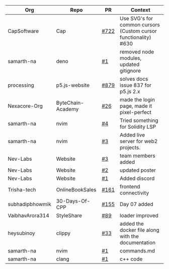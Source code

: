 | Org | Repo | PR | Context |
|-----|------|----|---------|
| CapSoftware | Cap | [#722](https://github.com/CapSoftware/Cap/pull/722) | Use SVG's for common cursors (Custom cursor functionality) #630 |
| samarth-na | deno | [#1](https://github.com/samarth-na/deno/pull/1) | removed node modules, updated gitignore |
| processing | p5.js-website | [#879](https://github.com/processing/p5.js-website/pull/879) | solves docs issue 837 for p5.js 2.x |
| Nexacore-Org | ByteChain-Academy | [#26](https://github.com/Nexacore-Org/ByteChain-Academy/pull/26) | made the login page, made it pixel-perfect |
| samarth-na | nvim | [#4](https://github.com/samarth-na/nvim/pull/4) | Tried something for Solidity LSP |
| samarth-na | nvim | [#3](https://github.com/samarth-na/nvim/pull/3) | Added live server for web2 projects. |
| Nev-Labs | Website | [#3](https://github.com/Nev-Labs/Website/pull/3) | team members added |
| Nev-Labs | Website | [#2](https://github.com/Nev-Labs/Website/pull/2) | updated poster |
| Nev-Labs | Website | [#1](https://github.com/Nev-Labs/Website/pull/1) | Added discord |
| Trisha-tech | OnlineBookSales | [#161](https://github.com/Trisha-tech/OnlineBookSales/pull/161) | frontend connectivity |
| subhadipbhowmik | 30-Days-Of-CPP | [#155](https://github.com/subhadipbhowmik/30-Days-Of-CPP/pull/155) | Day 07 added |
| VaibhavArora314 | StyleShare | [#89](https://github.com/VaibhavArora314/StyleShare/pull/89) | loader improved |
| heysubinoy | clippy | [#33](https://github.com/heysubinoy/clippy/pull/33) | added the docker file along with the documentation |
| samarth-na | nvim | [#1](https://github.com/samarth-na/nvim/pull/1) | commands.md |
| samarth-na | clang | [#1](https://github.com/samarth-na/clang/pull/1) | c++ code |